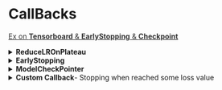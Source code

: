 <h1 id="nbspcallbacksnbsp">CallBacks</h1>

[<span style='color:#333'>Ex on **Tensorboard** & **EarlyStopping**  & **Checkpoint**</span>](file:///media/mosaab/Volume/Personal/Development/Courses%20Docs/zero_to_deep_learning_video/solutions/5%20Gradient%20Descent%20Exercises%20Solution.html#Exercise-4) 

<details><summary><strong>ReduceLROnPlateau</strong></summary>
<p>
<p><a href="https://keras.io/callbacks/#reducelronplateau"><strong>Docs</strong></a></p>

- Reduce learning rate when a metric has stopped improving.

<h4 id="1class">1. Class</h4>
~~~python
keras.callbacks.callbacks.ReduceLROnPlateau(
                        monitor='val_loss', 
                        factor=0.1, 
                        patience=10, 
                        verbose=0, 
                        mode='auto', 
                        min_delta=0.0001, 
                        cooldown=0, 
                        min_lr=0)
~~~

<h4 id="2example">2. Example</h4>
~~~python
reduce_lr = ReduceLROnPlateau(monitor='val_loss', factor=0.2,
                              patience=5, min_lr=0.001)
model.fit(X_train, Y_train, callbacks=[reduce_lr])
~~~
</p>
</details>

<details><summary><strong>EarlyStopping</strong></summary>
<p>
<a href="https://keras.io/callbacks/#earlystopping"><strong>Docs</strong></a>

<h4 id="1class">1. Class</h4>
~~~python
keras.callbacks.callbacks.EarlyStopping(
                        monitor='val_loss', 
                        min_delta=0, 
                        patience=0, 
                        verbose=0, 
                        mode='auto', 
                        baseline=None, 
                        restore_best_weights=False)

~~~

<h4 id="2example">2. Example</h4>
~~~python

~~~
</p>
</details>

<details><summary><b>ModelCheckPointer</b></summary>
<p>
<p><a href="file:///media/mosaab/Volume/Courses/Computer%20Science/Advanced/Machine%20Learning/Udacity/Udacity%20-%20Deep%20Learning%20Nanodegree%20Program/Part%2003-Module%2001-Lesson%2002_Convolutional%20Neural%20Networks/06.%20Model%20Validation%20in%20Keras.html">Example from DLND</a> </p>
<h4>1. Class</h4>
~~~python
keras.callbacks.callbacks.ModelCheckpoint(
								filepath, 
								monitor='val_loss', 
								verbose=0, 
								save_best_only=False, 
								save_weights_only=False, 
								mode='auto', 
								period=1)

~~~
<h4>2. Nice Example on Saving best weights</h4>
~~~python
# Checkpoint the weights when validation accuracy improves
from keras.models import Sequential
from keras.layers import Dense
from keras.callbacks import ModelCheckpoint
import matplotlib.pyplot as plt
import numpy
numpy.random.seed(seed)
# load pima indians dataset
dataset = numpy.loadtxt("pima-indians-diabetes.csv", delimiter=",")
# split into input (X) and output (Y) variables
X = dataset[:,0:8]
Y = dataset[:,8]
# create model
model = Sequential()
model.add(Dense(12, input_dim=8, activation='relu'))
model.add(Dense(8, activation='relu'))
model.add(Dense(1, activation='sigmoid'))
# Compile model
model.compile(loss='binary_crossentropy', optimizer='adam', metrics=['accuracy'])
# checkpoint
filepath="weights-improvement-{epoch:02d}-{val_accuracy:.2f}.hdf5"
checkpoint = ModelCheckpoint(filepath, monitor='val_accuracy', verbose=1, save_best_only=True, mode='max')
callbacks_list = [checkpoint]
# Fit the model
model.fit(X, Y, validation_split=0.33, epochs=150, batch_size=10, callbacks=callbacks_list, verbose=0)
~~~

<h4>3. Loading the best weights</h4>
~~~python
# How to load and use weights from a checkpoint
from keras.models import Sequential
from keras.layers import Dense
from keras.callbacks import ModelCheckpoint
import matplotlib.pyplot as plt
import numpy
# create model
model = Sequential()
model.add(Dense(12, input_dim=8, activation='relu'))
model.add(Dense(8, activation='relu'))
model.add(Dense(1, activation='sigmoid'))
# load weights
model.load_weights("weights.best.hdf5")
# Compile model (required to make predictions)
model.compile(loss='binary_crossentropy', optimizer='adam', metrics=['accuracy'])
print("Created model and loaded weights from file")
# load pima indians dataset
dataset = numpy.loadtxt("pima-indians-diabetes.csv", delimiter=",")
# split into input (X) and output (Y) variables
X = dataset[:,0:8]
Y = dataset[:,8]
# estimate accuracy on whole dataset using loaded weights
scores = model.evaluate(X, Y, verbose=0)
print("%s: %.2f%%" % (model.metrics_names[1], scores[1]*100))
~~~
</p>
</details>

<details><summary><b>Custom Callback</b>- Stopping when reached some loss value</summary>
```
import tensorflow as tf
print(tf.__version__)

class myCallback(tf.keras.callbacks.Callback):
  def on_epoch_end(self, epoch, logs={}):
    if(logs.get('loss')<0.4):
      print("\nReached 60% accuracy so cancelling training!")
      self.model.stop_training = True

callbacks = myCallback()
mnist = tf.keras.datasets.fashion_mnist
(training_images, training_labels), (test_images, test_labels) = mnist.load_data()

training_images=training_images/255.0
test_images=test_images/255.0

model = tf.keras.models.Sequential([
  tf.keras.layers.Flatten(),
  tf.keras.layers.Dense(512, activation=tf.nn.relu),
  tf.keras.layers.Dense(10, activation=tf.nn.softmax)
])

model.compile(optimizer='adam', loss='sparse_categorical_crossentropy')
model.fit(training_images, training_labels, epochs=5, callbacks=[callbacks])
```
</details>

<details><summary><b>LR Schedular</b> How to choose the perfect learning rate</summary>
```
lr_schedule = tf.keras.callbacks.LearningRateScheduler(
    lambda epoch: 1e-8 * 10**(epoch / 20))
    
optimizer = tf.keras.optimizers.SGD(lr=1e-8, momentum=0.9)

model.compile(loss="mse", optimizer=optimizer)

history = model.fit(dataset, epochs=100, callbacks=[lr_schedule], verbose=0)
```

```
# Plot lrs along epochs, choose the lowest value.
# Then run your model again with the updated value of the learning rate.
lrs = 1e-8 * (10 ** (np.arange(100) / 20))
plt.semilogx(lrs, history.history["loss"])
plt.axis([1e-8, 1e-3, 0, 300])
```
</details>
- Tensorboard